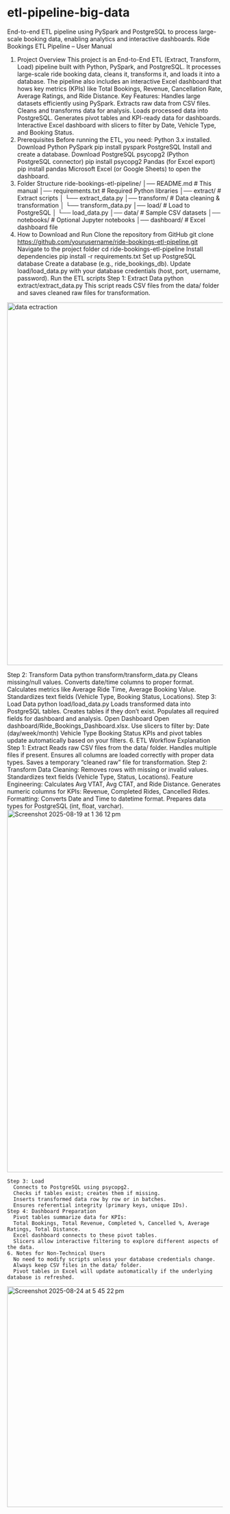 # etl-pipeline-big-data
End-to-end ETL pipeline using PySpark and PostgreSQL to process large-scale booking data, enabling analytics and interactive dashboards.
Ride Bookings ETL Pipeline – User Manual
1. Project Overview
  This project is an End-to-End ETL (Extract, Transform, Load) pipeline built with Python, PySpark, and PostgreSQL. It processes large-scale    ride booking data, cleans it, transforms it, and loads it into a database. The pipeline also includes an interactive Excel dashboard that     hows key metrics (KPIs) like Total Bookings, Revenue, Cancellation Rate, Average Ratings, and Ride Distance.
  Key Features:
    Handles large datasets efficiently using PySpark.
    Extracts raw data from CSV files.
    Cleans and transforms data for analysis.
    Loads processed data into PostgreSQL.
    Generates pivot tables and KPI-ready data for dashboards.
    Interactive Excel dashboard with slicers to filter by Date, Vehicle Type, and Booking Status.
2. Prerequisites
   Before running the ETL, you need:
    Python 3.x installed.
    Download Python
    PySpark
    pip install pyspark
    PostgreSQL
    Install and create a database.
    Download PostgreSQL
    psycopg2 (Python PostgreSQL connector)
    pip install psycopg2
    Pandas (for Excel export)
    pip install pandas
    Microsoft Excel (or Google Sheets) to open the dashboard.
3. Folder Structure
ride-bookings-etl-pipeline/
│── README.md                  # This manual
│── requirements.txt           # Required Python libraries
│── extract/                   # Extract scripts
│   └── extract_data.py
│── transform/                 # Data cleaning & transformation
│   └── transform_data.py
│── load/                      # Load to PostgreSQL
│   └── load_data.py
│── data/                      # Sample CSV datasets
│── notebooks/                 # Optional Jupyter notebooks
│── dashboard/                 # Excel dashboard file
4. How to Download and Run
  Clone the repository from GitHub
    git clone https://github.com/yourusername/ride-bookings-etl-pipeline.git
  Navigate to the project folder
    cd ride-bookings-etl-pipeline
  Install dependencies
    pip install -r requirements.txt
  Set up PostgreSQL database
    Create a database (e.g., ride_bookings_db).
  Update load/load_data.py with your database credentials (host, port, username, password).
    Run the ETL scripts
    Step 1: Extract Data
      python extract/extract_data.py
      This script reads CSV files from the data/ folder and saves cleaned raw files for transformation.

<img width="1252" height="846" alt="data ectraction" src="https://github.com/user-attachments/assets/cf27d28c-2133-4bb8-ae5c-ccf899378e89" />


   Step 2: Transform Data
      python transform/transform_data.py
      Cleans missing/null values.
      Converts date/time columns to proper format.
      Calculates metrics like Average Ride Time, Average Booking Value.
      Standardizes text fields (Vehicle Type, Booking Status, Locations).
    Step 3: Load Data
      python load/load_data.py
      Loads transformed data into PostgreSQL tables.
      Creates tables if they don’t exist.
      Populates all required fields for dashboard and analysis.
      Open Dashboard
      Open dashboard/Ride_Bookings_Dashboard.xlsx.
      Use slicers to filter by:
      Date (day/week/month)
      Vehicle Type
      Booking Status
      KPIs and pivot tables update automatically based on your filters.
6. ETL Workflow Explanation
    Step 1: Extract
      Reads raw CSV files from the data/ folder.
        Handles multiple files if present.
      Ensures all columns are loaded correctly with proper data types.
      Saves a temporary “cleaned raw” file for transformation.
    Step 2: Transform
      Data Cleaning:
      Removes rows with missing or invalid values.
      Standardizes text fields (Vehicle Type, Status, Locations).
      Feature Engineering:
      Calculates Avg VTAT, Avg CTAT, and Ride Distance.
      Generates numeric columns for KPIs: Revenue, Completed Rides, Cancelled Rides.
      Formatting:
      Converts Date and Time to datetime format.
      Prepares data types for PostgreSQL (int, float, varchar).
    <img width="1252" height="846" alt="Screenshot 2025-08-19 at 1 36 12 pm" src="https://github.com/user-attachments/assets/34451b5d-142b-4911-abd7-13451a76ed15" />

    
    Step 3: Load
      Connects to PostgreSQL using psycopg2.
      Checks if tables exist; creates them if missing.
      Inserts transformed data row by row or in batches.
      Ensures referential integrity (primary keys, unique IDs).
    Step 4: Dashboard Preparation
      Pivot tables summarize data for KPIs:
      Total Bookings, Total Revenue, Completed %, Cancelled %, Average Ratings, Total Distance.
      Excel dashboard connects to these pivot tables.
      Slicers allow interactive filtering to explore different aspects of the data.
    6. Notes for Non-Technical Users
      No need to modify scripts unless your database credentials change.
      Always keep CSV files in the data/ folder.
      Pivot tables in Excel will update automatically if the underlying database is refreshed.

<img width="849" height="515" alt="Screenshot 2025-08-24 at 5 45 22 pm" src="https://github.com/user-attachments/assets/8dda6ed9-3e2c-47b3-98a1-a2f1f00e6a19" />
      
      
